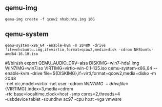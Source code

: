 ## qemu-img

```
qemu-img create -f qcow2 nhsbuntu.img 16G
```

## qemu-system

```
qemu-system-x86_64 -enable-kvm -m 2048M -drive file=nhsbuntu.img,if=virtio,format=qcow2,media=disk -cdrom NHSbuntu-amd64-16.10.iso
```




#!/bin/sh
export QEMU_AUDIO_DRV=alsa
DISKIMG=win7-hda1.img
WIN7IMG=win7.iso
VIRTIMG=virtio-win-0.1-135.iso
qemu-system-x86_64 --enable-kvm -drive file=${DISKIMG},if=virti,format=qcow2,media=disko -m 2048 \
-net nic,model=virtio -net user -cdrom ${WIN7IMG} \
-drive file=${VIRTIMG},index=3,media=cdrom \
-rtc base=localtime,clock=host -smp cores=2,threads=4 \
-usbdevice tablet -soundhw ac97 -cpu host -vga vmware
